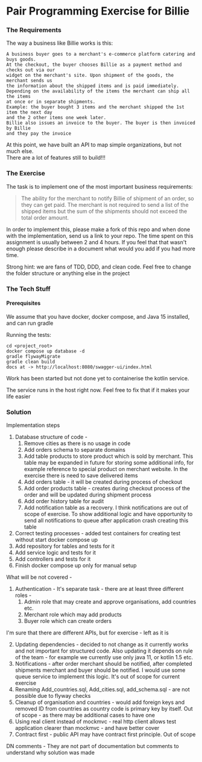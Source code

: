 Pair Programming Exercise for Billie
=============
### The Requirements

The way a business like Billie works is this:

```
A business buyer goes to a merchant's e-commerce platform catering and buys goods. 
At the checkout, the buyer chooses Billie as a payment method and checks out via our 
widget on the merchant's site. Upon shipment of the goods, the merchant sends us
the information about the shipped items and is paid immediately.
Depending on the availability of the items the merchant can ship all the items
at once or in separate shipments.
Example: the buyer bought 3 items and the merchant shipped the 1st item the next day
and the 2 other items one week later.
Billie also issues an invoice to the buyer. The buyer is then invoiced by Billie
and they pay the invoice
```

At this point, we have built an API to map simple organizations, but not much else.  
There are a lot of features still to build!!!

### The Exercise

The task is to implement one of the most important business requirements:

> The ability for the merchant to notify Billie of shipment of an order, so they can get paid.
> The merchant is not required to send a list of the shipped items but the sum of the shipments
> should not exceed the total order amount.

In order to implement this, please make a fork of this repo and when done with the implementation, send us a link to
your repo. The time spent on this assignment is usually between 2 and 4 hours. 
If you feel that that wasn't enough please describe in a document what would you add if you had more time.

Strong hint: we are fans of TDD, DDD, and clean code. 
Feel free to change the folder structure or anything else in the project

### The Tech Stuff
#### Prerequisites
We assume that you have docker, docker compose, and Java 15 installed, and can run gradle

Running the tests:
```shell
cd <project_root>
docker compose up database -d
gradle flywayMigrate
gradle clean build
docs at -> http://localhost:8080/swagger-ui/index.html
```
Work has been started but not done yet to containerise the kotlin service.

The service runs in the host right now.  Feel free to fix that if it makes your life easier


### Solution
Implementation steps

1. Database structure of code - 
   1. Remove cities as there is no usage in code
   2. Add orders schema to separate domains
   3. Add table products to store product which is sold by merchant.
   This table may be expanded in future for storing some additional info, 
   for example reference to special product on merchant website. 
   In the exercise there is need to save delivered items
   4. Add orders table - it will be created during process of checkout
   5. Add order products table - creates during checkout process of the order and will be updated during shipment process
   6. Add order history table for audit
   7. Add notification table as a recovery. 
   I think notifications are out of scope of exercise. 
   To show additional logic and have opportunity to send all notifications to queue after application crash 
   creating this table
2. Correct testing processes - added test containers for creating test without start docker compose up
3. Add repository for tables and tests for it
4. Add service logic and tests for it
5. Add controllers and tests for it
6. Finish docker compose up only for manual setup

What will be not covered - 
1. Authentication - It's separate task - 
there are at least three different roles - 
   1. Admin role that may create and approve organisations, add countries etc.
   2. Merchant role which may add products
   3. Buyer role which can create orders

I'm sure that there are different APIs, but for exercise - left as it is

2. Updating dependencies - decided to not change as it currently works and not important for structured code. 
Also updating it depends on rule of the team - for example we currently use only java 11, or kotlin 1.5 etc.
3. Notifications - after order merchant should be notified, after completed shipments merchant and buyer should be notified. 
I would use some queue service to implement this logic. It's out of scope for current exercise
4. Renaming Add_countries.sql, Add_cities.sql, add_schema.sql - are not possible due to flyway checks 
5. Cleanup of organisation and countries - would add foreign keys and removed ID from countries as country code is primary key by itself.
Out of scope - as there may be additional cases to have one
6. Using real client instead of mockmvc - real http client allows test application clearer than mockmvc - and have better cover
7. Contract first - public API may have contract first principle. Out of scope

DN comments - They are not part of documentation but comments to understand why solution was made
